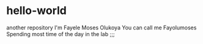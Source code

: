 # hello-world
another repository
I'm Fayele Moses Olukoya 
You can call me Fayolumoses
Spending most time of the day in the lab
;;;
